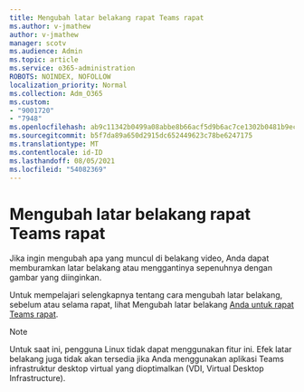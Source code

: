 ```yaml
---
title: Mengubah latar belakang rapat Teams rapat
ms.author: v-jmathew
author: v-jmathew
manager: scotv
ms.audience: Admin
ms.topic: article
ms.service: o365-administration
ROBOTS: NOINDEX, NOFOLLOW
localization_priority: Normal
ms.collection: Adm_O365
ms.custom:
- "9001720"
- "7948"
ms.openlocfilehash: ab9c11342b0499a08abbe8b66acf5d9b6ac7ce1302b0481b9ece4f440d4c9886
ms.sourcegitcommit: b5f7da89a650d2915dc652449623c78be6247175
ms.translationtype: MT
ms.contentlocale: id-ID
ms.lasthandoff: 08/05/2021
ms.locfileid: "54082369"
---
```

# <a name="change-your-background-for-a-teams-meeting"></a>Mengubah latar belakang rapat Teams rapat

Jika ingin mengubah apa yang muncul di belakang video, Anda dapat memburamkan latar belakang atau menggantinya sepenuhnya dengan gambar yang diinginkan.

Untuk mempelajari selengkapnya tentang cara mengubah latar belakang, sebelum atau selama rapat, lihat Mengubah latar belakang [Anda untuk rapat Teams rapat](https://support.microsoft.com/office/change-your-background-for-a-teams-meeting-f77a2381-443a-499d-825e-509a140f4780).

> [!NOTE]
> Untuk saat ini, pengguna Linux tidak dapat menggunakan fitur ini. Efek latar belakang juga tidak akan tersedia jika Anda menggunakan aplikasi Teams infrastruktur desktop virtual yang dioptimalkan (VDI, Virtual Desktop Infrastructure).
